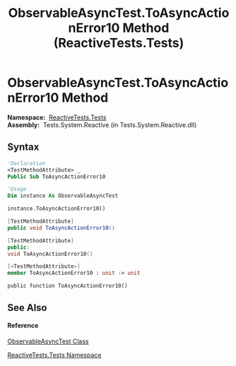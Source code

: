 ﻿---
title: ObservableAsyncTest.ToAsyncActionError10 Method  (ReactiveTests.Tests)
TOCTitle: ToAsyncActionError10 Method
ms:assetid: M:ReactiveTests.Tests.ObservableAsyncTest.ToAsyncActionError10
ms:mtpsurl: https://msdn.microsoft.com/en-us/library/reactivetests.tests.observableasynctest.toasyncactionerror10(v=VS.103)
ms:contentKeyID: 36621136
ms.date: 06/28/2011
mtps_version: v=VS.103
f1_keywords:
- ReactiveTests.Tests.ObservableAsyncTest.ToAsyncActionError10
dev_langs:
- CSharp
- JScript
- VB
- FSharp
- c++
---

# ObservableAsyncTest.ToAsyncActionError10 Method

**Namespace:**  [ReactiveTests.Tests](hh289046\(v=vs.103\).md)  
**Assembly:**  Tests.System.Reactive (in Tests.System.Reactive.dll)

## Syntax

``` vb
'Declaration
<TestMethodAttribute> _
Public Sub ToAsyncActionError10
```

``` vb
'Usage
Dim instance As ObservableAsyncTest

instance.ToAsyncActionError10()
```

``` csharp
[TestMethodAttribute]
public void ToAsyncActionError10()
```

``` c++
[TestMethodAttribute]
public:
void ToAsyncActionError10()
```

``` fsharp
[<TestMethodAttribute>]
member ToAsyncActionError10 : unit -> unit 
```

``` jscript
public function ToAsyncActionError10()
```

## See Also

#### Reference

[ObservableAsyncTest Class](hh314747\(v=vs.103\).md)

[ReactiveTests.Tests Namespace](hh289046\(v=vs.103\).md)

